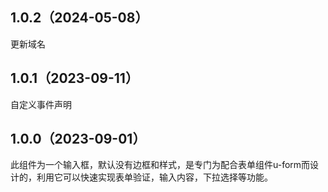 ## 1.0.2（2024-05-08）
更新域名
## 1.0.1（2023-09-11）
自定义事件声明
## 1.0.0（2023-09-01）
此组件为一个输入框，默认没有边框和样式，是专门为配合表单组件u-form而设计的，利用它可以快速实现表单验证，输入内容，下拉选择等功能。
